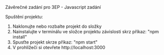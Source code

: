 Závěrečné zadání pro 3EP - Javascript zadání

Spuštění projektu:
1) Naklonujte nebo rozbalte projekt do složky
2) Nainstalujte v terminálu ve složce projektu závislosti skrz příkaz: "npm install"
3) Spusťte projekt skrze příkaz: "npm start"
4) V prohlížeči si otevřete http://localhost:3000
